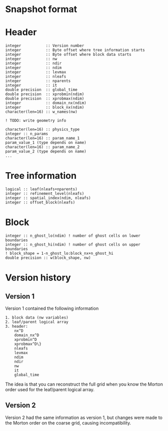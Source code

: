 # Snapshot format

# Header

    integer           :: Version number
    integer           :: Byte offset where tree information starts
    integer           :: Byte offset where block data starts
    integer           :: nw
    integer           :: ndir
    integer           :: ndim
    integer           :: levmax
    integer           :: nleafs
    integer           :: nparents
    integer           :: it
    double precision  :: global_time
    double precision  :: xprobmin(ndim)
    double precision  :: xprobmax(ndim)
    integer           :: domain_nx(ndim)
    integer           :: block_nx(ndim)
    character(len=16) :: w_names(nw)

    ! TODO: write geometry info

    character(len=16) :: physics_type
    integer :: n_params
    character(len=16) :: param_name_1
    param_value_1 (type depends on name)
    character(len=16) :: param_name_2
    param_value_2 (type depends on name)
    ...

# Tree information

    logical :: leaf(nleafs+nparents)
    integer :: refinement_level(nleafs)
    integer :: spatial_index(ndim, nleafs)
    integer :: offset_block(nleafs)

# Block

    integer :: n_ghost_lo(ndim) ! number of ghost cells on lower boundaries
    integer :: n_ghost_hi(ndim) ! number of ghost cells on upper boundaries
    ! block_shape = 1-n_ghost_lo:block_nx+n_ghost_hi
    double precision :: w(block_shape, nw)

# Version history

## Version 1

Version 1 contained the following information

    1. block data (nw variables)
    2. leaf/parent logical array
    3. header:
        nx^D
        domain_nx^D
        xprobmin^D
        xprobmax^D\}
        nleafs
        levmax
        ndim
        ndir
        nw
        it
        global_time

The idea is that you can reconstruct the full grid when you know the Morton
order used for the leaf/parent logical array.

## Version 2

Version 2 had the same information as version 1, but changes were made to the
Morton order on the coarse grid, causing incompatibility.
